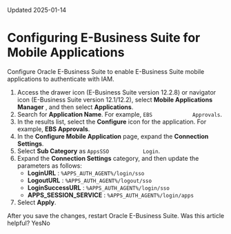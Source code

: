 Updated 2025-01-14
# Configuring E-Business Suite for Mobile Applications
Configure Oracle E-Business Suite to enable E-Business Suite mobile applications to authenticate with IAM.
  1. Access the drawer icon (E-Business Suite version 12.2.8) or navigator icon (E-Business Suite version 12.1/12.2), select **Mobile Applications Manager** , and then select **Applications**.
  2. Search for **Application Name**. For example, `EBS             Approvals`.
  3. In the results list, select the **Configure** icon for the application. For example, **EBS Approvals**.
  4. In the **Configure Mobile Application** page, expand the **Connection Settings**.
  5. Select **Sub Category** as `AppsSSO           Login`.
  6. Expand the **Connection Settings** category, and then update the parameters as follows:
     * **LoginURL** : `%APPS_AUTH_AGENT%/login/sso`
     * **LogoutURL** : `%APPS_AUTH_AGENT%/logout/sso`
     * **LoginSuccessURL** : `%APPS_AUTH_AGENT%/login/sso`
     * **APPS_SESSION_SERVICE** : `%APPS_AUTH_AGENT%/login/apps`
  7. Select **Apply**.

After you save the changes, restart Oracle E-Business Suite.
Was this article helpful?
YesNo

